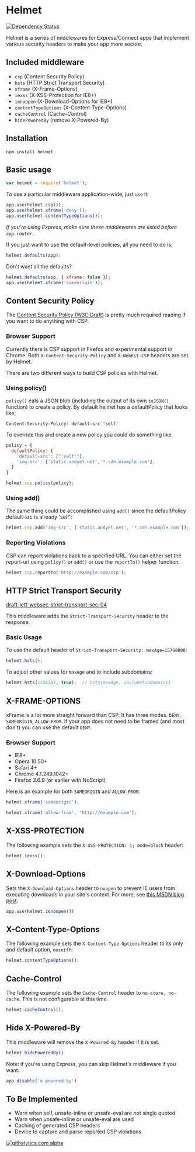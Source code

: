 Helmet
======

[![Dependency Status](https://david-dm.org/evilpacket/helmet.png)](https://david-dm.org/evilpacket/helmet)

Helmet is a series of middlewares for Express/Connect apps that implement various security headers to make your app more secure.

Included middleware
-------------------

- `csp` (Content Security Policy)
- `hsts` (HTTP Strict Transport Security)
- `xframe` (X-Frame-Options)
- `iexss` (X-XSS-Protection for IE8+)
- `ienoopen` (X-Download-Options for IE8+)
- `contentTypeOptions` (X-Content-Type-Options)
- `cacheControl` (Cache-Control)
- `hidePoweredBy` (remove X-Powered-By)

Installation
------------

    npm install helmet

Basic usage
-----------

```javascript
var helmet = require('helmet');
```

To use a particular middleware application-wide, just `use` it:

```javascript
app.use(helmet.csp());
app.use(helmet.xframe('deny'));
app.use(helmet.contentTypeOptions());
```

*If you're using Express, make sure these middlewares are listed before `app.router`*.

If you just want to use the default-level policies, all you need to do is:

```javascript
helmet.defaults(app);
```

Don't want all the defaults?

```javascript
helmet.defaults(app, { xframe: false });
app.use(helmet.xframe('sameorigin'));
```

## Content Security Policy
The [Content Security Policy (W3C Draft)](https://dvcs.w3.org/hg/content-security-policy/raw-file/tip/csp-specification.dev.html#content-security-policy-header-field) is pretty much required reading if you want to do anything with CSP.

### Browser Support
Currently there is CSP support in Firefox and experimental support in Chrome. Both `X-Content-Security-Policy` and `X-WebKit-CSP`
headers are set by Helmet.


There are two different ways to build CSP policies with Helmet.

### Using policy()

`policy()` eats a JSON blob (including the output of its own `toJSON()` function) to create a policy. By default
helmet has a defaultPolicy that looks like;

```
Content-Security-Policy: default-src 'self'
```

To override this and create a new policy you could do something like

```javascript
policy = {
  defaultPolicy: {
    'default-src': ["'self'"],
    'img-src': ['static.andyet.net','*.cdn.example.com'],
  }
}

helmet.csp.policy(policy);
```

### Using add()

The same thing could be accomplished using `add()` since the defaultPolicy default-src is already 'self':

```javascript
helmet.csp.add('img-src', ['static.andyet.net', '*.cdn.example.com']);
```

### Reporting Violations

CSP can report violations back to a specified URL. You can either set the report-uri using `policy()` or `add()` or use the `reportTo()` helper function.

```javascript
helmet.csp.reportTo('http://example.com/csp');
```

## HTTP Strict Transport Security
[draft-ietf-websec-strict-transport-sec-04](http://tools.ietf.org/html/draft-ietf-websec-strict-transport-sec-04)

This middleware adds the `Strict-Transport-Security` header to the response.

### Basic Usage

To use the default header of `Strict-Transport-Security: maxAge=15768000`:

```javascript
helmet.hsts();
```

To adjust other values for `maxAge` and to include subdomains:

```javascript
helmet.hsts(1234567, true);  // hsts(maxAge, includeSubdomains)
```


## X-FRAME-OPTIONS

xFrame is a lot more straight forward than CSP. It has three modes. `DENY`, `SAMEORIGIN`, `ALLOW-FROM`. If your app does not need to be framed (and most don't) you can use the default `DENY`.

### Browser Support
  - IE8+
  - Opera 10.50+
  - Safari 4+
  - Chrome 4.1.249.1042+
  - Firefox 3.6.9 (or earlier with NoScript)

Here is an example for both `SAMEORIGIN` and `ALLOW-FROM`:

```javascript
helmet.xframe('sameorigin');
```

```javascript
helmet.xframe('allow-from', 'http://example.com');
```

## X-XSS-PROTECTION

The following example sets the `X-XSS-PROTECTION: 1; mode=block` header:

```javascript
helmet.iexss();
```

## X-Download-Options

Sets the `X-Download-Options` header to `noopen` to prevent IE users from executing downloads in your site's context. For more, see [this MSDN blog post](http://blogs.msdn.com/b/ie/archive/2008/07/02/ie8-security-part-v-comprehensive-protection.aspx).

```javascript
app.use(helmet.ienoopen())
```

## X-Content-Type-Options

The following example sets the `X-Content-Type-Options` header to its only and default option, `nosniff`:

```javascript
helmet.contentTypeOptions();
```

## Cache-Control

The following example sets the `Cache-Control` header to `no-store, no-cache`. This is not configurable at this time.

```javascript
helmet.cacheControl();
```

## Hide X-Powered-By

This middleware will remove the `X-Powered-By` header if it is set.

```javascript
helmet.hidePoweredBy()
```

Note: if you're using Express, you can skip Helmet's middleware if you want:

```javascript
app.disable('x-powered-by')
```

## To Be Implemented

  - Warn when self, unsafe-inline or unsafe-eval are not single quoted
  - Warn when unsafe-inline or unsafe-eval are used
  - Caching of generated CSP headers
  - Device to capture and parse reported CSP violations

[![githalytics.com alpha](https://cruel-carlota.pagodabox.com/aaabccb3974032554c072dce9a0c46c9 "githalytics.com")](http://githalytics.com/evilpacket/helmet)
